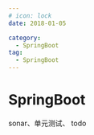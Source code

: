 ```yaml
---
# icon: lock
date: 2018-01-05

category:
  - SpringBoot
tag:
  - SpringBoot
---
```


# SpringBoot

sonar、单元测试、
todo
